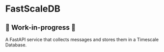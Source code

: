 # FastScaleDB

## 🚧 Work-in-progress 🚧

A FastAPI service that collects messages and stores them in a Timescale Database. 
